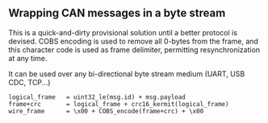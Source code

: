 ## Wrapping CAN messages in a byte stream

This is a quick-and-dirty provisional solution until a better protocol is devised.
COBS encoding is used to remove all 0-bytes from the frame, and this character code
is used as frame delimiter, permitting resynchronization at any time.

It can be used over any bi-directional byte stream medium (UART, USB CDC, TCP...)

```
logical_frame   = uint32_le(msg.id) + msg.payload
frame+crc       = logical_frame + crc16_kermit(logical_frame)
wire_frame      = \x00 + COBS_encode(frame+crc) + \x00
```
